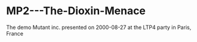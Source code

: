# MP2---The-Dioxin-Menace
The demo Mutant inc. presented on 2000-08-27 at the LTP4 party in Paris, France

